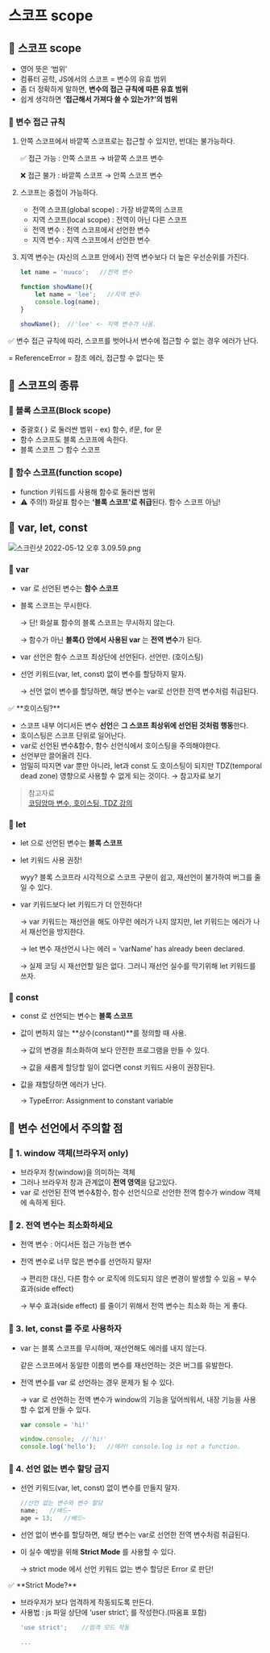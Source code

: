 # 스코프 scope

## 📌 스코프 scope

- 영어 뜻은 ‘범위’
- 컴퓨터 공학, JS에서의 스코프 = 변수의 유효 범위
- 좀 더 정확하게 말하면, **변수의 접근 규칙에 따른 유효 범위**
- 쉽게 생각하면 **‘접근해서 가져다 쓸 수 있는가?’의 범위**

### 🧩 변수 접근 규칙

1. 안쪽 스코프에서 바깥쪽 스코프로는 접근할 수 있지만, 반대는 불가능하다.
    
    ✅ 접근 가능 : 안쪽 스코프  → 바깥쪽 스코프 변수
    
    ❌ 접근 불가 : 바깥쪽 스코프 → 안쪽 스코프 변수
    
2. 스코프는 중첩이 가능하다.
    - 전역 스코프(global scope) : 가장 바깥쪽의 스코프
    - 지역 스코프(local scope) : 전역이 아닌 다른 스코프
    - 전역 변수 : 전역 스코프에서 선언한 변수
    - 지역 변수 : 지역 스코프에서 선언한 변수
3. 지역 변수는 (자신의 스코프 안에서) 전역 변수보다 더 높은 우선순위를 가진다.
    
    ```javascript
    let name = 'nuuco';   //전역 변수
    
    function showName(){
    	let name = 'lee';   //지역 변수
    	console.log(name);
    }
    
    showName();  //'lee' <- 지역 변수가 나옴.
    ```
    

<aside>
✅ 변수 접근 규칙에 따라, 스코프를 벗어나서 변수에 접근할 수 없는 경우 에러가 난다.

= ReferenceError = 참조 에러, 접근할 수 없다는 뜻

</aside>

## 📌 스코프의 종류

### 🧩 블록 스코프(Block scope)

- 중괄호{ } 로 둘러싼 범위 - ex) 함수, if문, for 문
- 함수 스코프도 블록 스코프에 속한다.
- 블록 스코프 ⊃ 함수 스코프

### 🧩 함수 스코프(function scope)

- function 키워드를 사용해 함수로 둘러싼 범위
- ⚠️ 주의!) 화살표 함수는 **‘블록 스코프'로 취급**된다. 함수 스코프 아님!

## 📌 var, let, const

![스크린샷 2022-05-12 오후 3.09.59.png](https://s3-us-west-2.amazonaws.com/secure.notion-static.com/be218284-fe57-4a37-a3bc-ef223456b0c5/스크린샷_2022-05-12_오후_3.09.59.png)

### 🧩 var

- var 로 선언된 변수는 **함수 스코프**
- 블록 스코프는 무시한다.
    
    → 단! 화살표 함수의 블록 스코프는 무시하지 않는다.
    
    → 함수가 아닌 **블록{} 안에서 사용된 var** 는 **전역 변수**가 된다.
    
- var 선언은 함수 스코프 최상단에 선언된다. 선언만. (호이스팅)
- 선언 키워드(var, let, const) 없이 변수를 할당하지 말자.
    
    → 선언 없이 변수를 할당하면, 해당 변수는 var로 선언한 전역 변수처럼 취급된다.
    

<aside>
✅ **호이스팅?**

- 스코프 내부 어디서든 변수 **선언**은 **그 스코프 최상위에 선언된 것처럼 행동**한다.
- 호이스팅은 스코프 단위로 일어난다.
- var로 선언된 변수&함수, 함수 선언식에서 호이스팅을 주의해야한다.
- 선언부만 끌어올려 진다.
- 엄밀히 따지면 var 뿐만 아니라, let과 const 도 호이스팅이 되지만 TDZ(temporal dead zone) 영향으로  사용할 수 없게 되는 것이다. → 참고자료 보기

> 참고자료   
> [코딩앙마 변수, 호이스팅, TDZ 강의](https://youtu.be/ocGc-AmWSnQ)
   

</aside>

### 🧩 let

- let 으로 선언된 변수는 **블록 스코프**
- let 키워드 사용 권장!
    
    wyy? 블록 스코프라 시각적으로 스코프 구분이 쉽고, 재선언이 불가하여 버그를 줄일 수 있다.
    
- var 키워드보다 let 키워드가 더 안전하다!
    
    → var 키워드는 재선언을 해도 아무런 에러가 나지 않지만, let 키워드는 에러가 나서 재선언을 방지한다.

    → let 변수 재선언시 나는 에러 = ‘varName’ has already been declared.
    
    → 실제 코딩 시 재선언할 일은 없다. 그러니 재선언 실수를 막기위해 let 키워드를 쓰자.
    

### 🧩 const

- const 로 선언되는 변수는 **블록 스코프**
- 값이 변하지 않는 **상수(constant)**를 정의할 때 사용.
    
    → 값의 변경을 최소화하여 보다 안전한 프로그램을 만들 수 있다.
    
    → 값을 새롭게 할당할 일이 없다면 const 키워드 사용이 권장된다.
    
- 값을 재할당하면 에러가 난다.
    
    → TypeError: Assignment to constant variable 
    

## 📌 변수 선언에서 주의할 점

### 🧩 1. window 객체(브라우저 only)

- 브라우저 창(window)을 의미하는 객체
- 그러나 브라우저 창과 관계없이 **전역 영역**을 담고있다.
- var 로 선언된 전역 변수&함수, 함수 선언식으로 선언한 전역 함수가 window 객체에 속하게 된다.

### 🧩 2. 전역 변수는 최소화하세요

- 전역 변수 : 어디서든 접근 가능한 변수
- 전역 변수로 너무 많은 변수를 선언하지 말자!
    
    → 편리한 대신, 다른 함수 or 로직에 의도되지 않은 변경이 발생할 수 있음 = 부수 효과(side effect)
    
    → 부수 효과(side effect) 를 줄이기 위해서 전역 변수는 최소화 하는 게 좋다.
    

### 🧩 3. let, const 를 주로 사용하자

- var 는 블록 스코프를 무시하며, 재선언해도 에러를 내지 않는다.
    
    같은 스코프에서 동일한 이름의 변수를 재선언하는 것은 버그를 유발한다.
    
- 전역 변수를 var 로 선언하는 경우 문제가 될 수 있다.
    
    → var 로 선언하는 전역 변수가 window의 기능을 덮어씌워서, 내장 기능을 사용할 수 없게 만들 수 있다.
    
    ```javascript
    var console = 'hi!'
    
    window.console;  //'hi!'
    console.log('hello');   //에러! console.log is not a function.
    ```
    

### 🧩 4. 선언 없는 변수 할당 금지

- 선언 키워드(var, let, const) 없이 변수를 만들지 말자.
    
    ```javascript
    //선언 없는 변수와 변수 할당
    name;   //배드~
    age = 13;   //배드~
    ```
    
- 선언 없이 변수를 할당하면, 해당 변수는 var로 선언한 전역 변수처럼 취급된다.
- 이 실수 예방을 위해 **Strict Mode** 를 사용할 수 있다.
    
    → strict mode 에서 선언 키워드 없는 변수 할당은 Error 로 판단!
    

<aside>
✅ **Strict Mode?**

- 브라우저가 보다 엄격하게 작동되도록 만든다.
- 사용법 : js 파일 상단에 ‘user strict’; 를 작성한다.(따옴표 포함)
    ```jsx
    'use strict';    //엄격 모드 작동

    ...
    ```
</aside>